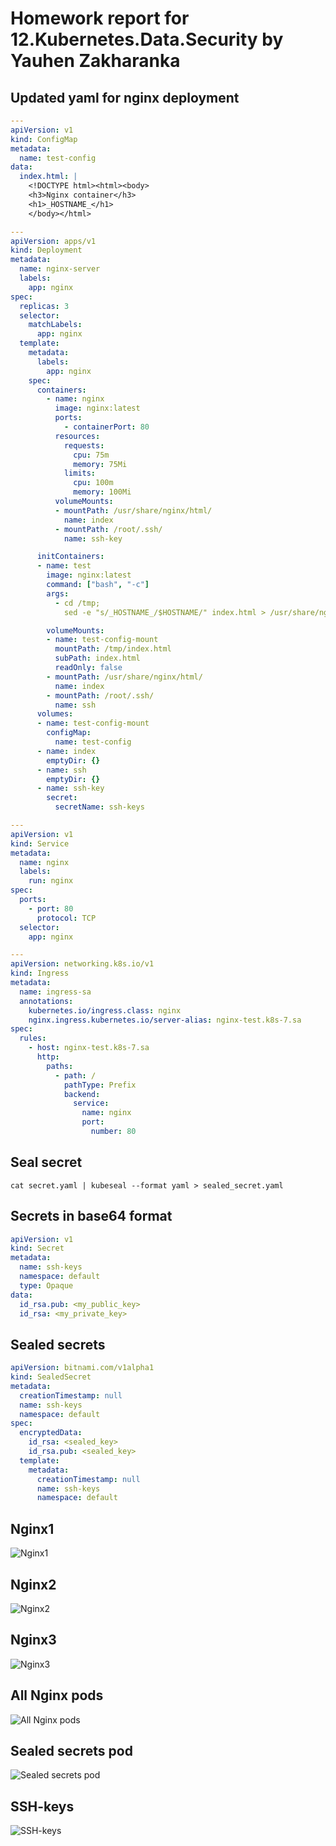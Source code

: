 # Homework report for 12.Kubernetes.Data.Security by Yauhen Zakharanka

## Updated yaml for nginx deployment
```yaml
---
apiVersion: v1
kind: ConfigMap
metadata:
  name: test-config
data:
  index.html: |
    <!DOCTYPE html><html><body>
    <h3>Nginx container</h3>
    <h1>_HOSTNAME_</h1>
    </body></html>

---
apiVersion: apps/v1
kind: Deployment
metadata:
  name: nginx-server
  labels:
    app: nginx
spec:
  replicas: 3
  selector:
    matchLabels:
      app: nginx
  template:
    metadata:
      labels:
        app: nginx
    spec:
      containers:
        - name: nginx
          image: nginx:latest
          ports:
            - containerPort: 80
          resources:
            requests:
              cpu: 75m
              memory: 75Mi
            limits:
              cpu: 100m
              memory: 100Mi
          volumeMounts:
          - mountPath: /usr/share/nginx/html/
            name: index
          - mountPath: /root/.ssh/
            name: ssh-key

      initContainers:
      - name: test
        image: nginx:latest
        command: ["bash", "-c"]
        args:
          - cd /tmp;
            sed -e "s/_HOSTNAME_/$HOSTNAME/" index.html > /usr/share/nginx/html/index.html;

        volumeMounts:
        - name: test-config-mount
          mountPath: /tmp/index.html
          subPath: index.html
          readOnly: false
        - mountPath: /usr/share/nginx/html/
          name: index
        - mountPath: /root/.ssh/
          name: ssh
      volumes:
      - name: test-config-mount
        configMap:
          name: test-config
      - name: index
        emptyDir: {}
      - name: ssh
        emptyDir: {}
      - name: ssh-key
        secret:
          secretName: ssh-keys

---
apiVersion: v1
kind: Service
metadata:
  name: nginx
  labels:
    run: nginx
spec:
  ports:
    - port: 80
      protocol: TCP
  selector:
    app: nginx

---
apiVersion: networking.k8s.io/v1
kind: Ingress
metadata:
  name: ingress-sa
  annotations:
    kubernetes.io/ingress.class: nginx
    nginx.ingress.kubernetes.io/server-alias: nginx-test.k8s-7.sa
spec:
  rules:
    - host: nginx-test.k8s-7.sa
      http:
        paths:
          - path: /
            pathType: Prefix
            backend:
              service:
                name: nginx
                port:
                  number: 80
```
## Seal secret
```
cat secret.yaml | kubeseal --format yaml > sealed_secret.yaml
```

## Secrets in base64 format
```yaml
apiVersion: v1
kind: Secret
metadata:
  name: ssh-keys
  namespace: default
  type: Opaque
data:
  id_rsa.pub: <my_public_key>
  id_rsa: <my_private_key>
```
## Sealed secrets
```yaml
apiVersion: bitnami.com/v1alpha1
kind: SealedSecret
metadata:
  creationTimestamp: null
  name: ssh-keys
  namespace: default
spec:
  encryptedData:
    id_rsa: <sealed_key>
    id_rsa.pub: <sealed_key>
  template:
    metadata:
      creationTimestamp: null
      name: ssh-keys
      namespace: default

```

## Nginx1
![Nginx1](https://github.com/eugenezakh/sa.it-academy.by/blob/md-sa2-23-23/Yauhen_Zakharanka/12.Kubernetes.Data.Security/nginx1.png)

## Nginx2
![Nginx2](https://github.com/eugenezakh/sa.it-academy.by/blob/md-sa2-23-23/Yauhen_Zakharanka/12.Kubernetes.Data.Security/nginx2.png)

## Nginx3
![Nginx3](https://github.com/eugenezakh/sa.it-academy.by/blob/md-sa2-23-23/Yauhen_Zakharanka/12.Kubernetes.Data.Security/nginx3.png)

## All Nginx pods
![All Nginx pods](https://github.com/eugenezakh/sa.it-academy.by/blob/md-sa2-23-23/Yauhen_Zakharanka/12.Kubernetes.Data.Security/all_nginx_pods.png)

## Sealed secrets pod
![Sealed secrets pod](https://github.com/eugenezakh/sa.it-academy.by/blob/md-sa2-23-23/Yauhen_Zakharanka/12.Kubernetes.Data.Security/sealed_secret_pod.png)

## SSH-keys
![SSH-keys](https://github.com/eugenezakh/sa.it-academy.by/blob/md-sa2-23-23/Yauhen_Zakharanka/12.Kubernetes.Data.Security/ssh_keys.png)